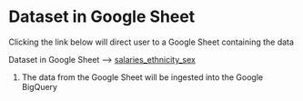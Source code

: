 # Dataset in Google Sheet

Clicking the link below will direct user to a Google Sheet containing the data

Dataset in Google Sheet --> [salaries_ethnicity_sex](https://docs.google.com/spreadsheets/d/1gNRk3zCpEsVG6z7iD9GbsCDgb7ear0xhw4U5LICpWvI/edit?usp=sharing)

1. The data from the Google Sheet will be ingested into the Google BigQuery
